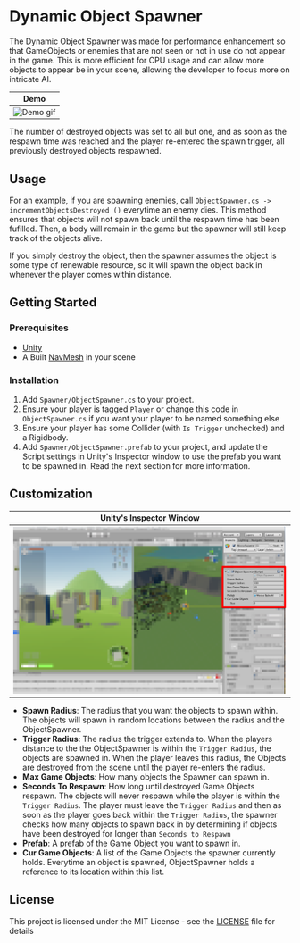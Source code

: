 # Dynamic Object Spawner

The Dynamic Object Spawner was made for performance enhancement so that GameObjects or enemies that are not seen or not in use do not appear in the game. This is more efficient for CPU usage and can allow more objects to appear be in your scene, allowing the developer to focus more on intricate AI.

Demo                       |
:-------------------------:|
![Demo gif](Demo/demo.gif) |
The number of destroyed objects was set to all but one, and as soon as the respawn time was reached and the player re-entered the spawn trigger, all previously destroyed objects respawned.

## Usage

For an example, if you are spawning enemies, call `ObjectSpawner.cs -> incrementObjectsDestroyed ()` everytime an enemy dies. This method ensures that objects will not spawn back until the respawn time has been fufilled. Then, a body will remain in the game but the spawner will still keep track of the objects alive.

If you simply destroy the object, then the spawner assumes the object is some type of renewable resource, so it will spawn the object back in whenever the player comes within distance.

## Getting Started

### Prerequisites

- [Unity](https://unity3d.com/)
- A Built [NavMesh](https://docs.unity3d.com/Manual/nav-BuildingNavMesh.html) in your scene

### Installation

1. Add `Spawner/ObjectSpawner.cs` to your project.
2. Ensure your player is tagged `Player` or change this code in `ObjectSpawner.cs` if you want your player to be named something else
3. Ensure your player has some Collider (with `Is Trigger` unchecked) and a Rigidbody.
4. Add `Spawner/ObjectSpawner.prefab` to your project, and update the Script settings in Unity's Inspector window to use the prefab you want to be spawned in. Read the next section for more information.

## Customization

Unity's Inspector Window         |
:-------------------------------:|
![Inspector](Demo/inspector.png) |
- <b>Spawn Radius</b>: The radius that you want the objects to spawn within. The objects will spawn in random locations between the radius and the ObjectSpawner.
- <b>Trigger Radius</b>: The radius the trigger extends to. When the players distance to the the ObjectSpawner is within the `Trigger Radius`, the objects are spawned in. When the player leaves this radius, the Objects are destroyed from the scene until the player re-enters the radius.
- <b>Max Game Objects</b>: How many objects the Spawner can spawn in.
- <b>Seconds To Respawn</b>: How long until destroyed Game Objects respawn. The objects will never respawn while the player is within the `Trigger Radius`. The player must leave the `Trigger Radius` and then as soon as the player goes back within the `Trigger Radius`, the spawner checks how many objects to spawn back in by determining if objects have been destroyed for longer than `Seconds to Respawn`
- <b>Prefab</b>: A prefab of the Game Object you want to spawn in.
- <b>Cur Game Objects</b>: A list of the Game Objects the spawner currently holds. Everytime an object is spawned, ObjectSpawner holds a reference to its location within this list.

## License

This project is licensed under the MIT License - see the [LICENSE](LICENSE) file for details
